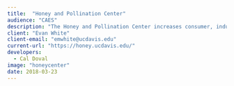 ```yaml
---
title:  "Honey and Pollination Center"
audience: "CAES"
description: "The Honey and Pollination Center increases consumer, industry and stakeholder understanding of the importance of bees, pollination, honey and other products of the hive to people and the environment through research, education, and outreach."
client: "Evan White"
client-email: "emwhite@ucdavis.edu"
current-url: "https://honey.ucdavis.edu/"
developers:
  - Cal Doval
image: "honeycenter"
date: 2018-03-23
---
```

